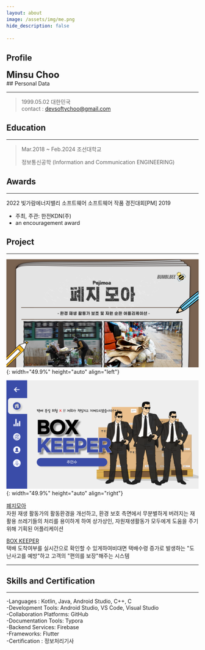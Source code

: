 ```yaml
---
layout: about
image: /assets/img/me.png
hide_description: false

---
```


## Profile

<!--author-->

<span style="font-size:170%;font-weight:bold;align=center">
Minsu Choo
</span>


<br>
## Personal Data

---
> 1999.05.02 대한민국 <br/>
> contact : devsoftychoo@gmail.com <br/>

## Education
---
> Mar.2018 ~ Feb.2024 조선대학교
>
> 정보통신공학 (Information and Communication ENGINEERING)

## Awards
---

2022 빛가람에너지밸리 소프트웨어 소프트웨어 작품 경진대회[PM] 2019 </a></strong></u>

- 주최, 주관: 한전KDN(주)
- an encouragement award


<!--## Research Interest
---
* Computer Vision
+ image Object Detection
+ Vot
+ Semantic/Instance Segmentation
+ Super Resolution
* Machine Learning / Deep Learning
+ GAN
+ Few-Shot Learning
+ Meta Learning-->


## Project
---
![peji_img](../assets/img/blog/peji_img.png){: width="49.9%" height="auto" align="left"}

![box_img](../assets/img/blog/box_img.png){: width="49.9%" height="auto" align="right"}<br/>

[폐지모아](https://softychoo.github.io/projects/2022-11-30-pejimoa/)<br/>자원 재생 활동가의 활동환경을 개선하고, 환경 보호 측면에서 무분별하게 버려지는 재활용 쓰레기들의 처리를 용이하게 하여 상가상인, 자원재생활동가 모두에게 도움을 주기위해 기획된 어플리케이션

[BOX KEEPER](https://softychoo.github.io/projects/2022-11-30-pejimoa/)<br/>택배 도착여부를 실시간으로 확인할 수 있게하여비대면 택배수령 증가로 발생하는
"도난사고를 예방"하고 고객의 "편의를 보장"해주는 시스템







---
<!-- -2020. 07 – 2020. 11-->
<!--Work place name and what i did -->

## Skills and Certification
---
-Languages : Kotlin, Java, Android Studio, C++, C <br/>-Development Tools: Android Studio, VS Code, Visual Studio<br/>-Collaboration Platforms: GitHub<br/>-Documentation Tools: Typora<br/>-Backend Services: Firebase<br/>-Frameworks: Flutter<br/>-Certification : 정보처리기사

